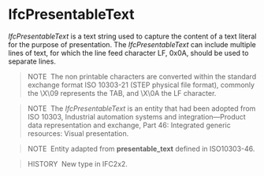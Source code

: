 IfcPresentableText
==================

_IfcPresentableText_ is a text string used to capture the content of a text literal for the purpose of presentation. The _IfcPresentableText_ can include multiple lines of text, for which the line feed character LF, 0x0A, should be used to separate lines.

> NOTE&nbsp; The non printable characters are converted within the standard exchange format ISO 10303-21 (STEP physical file format), commonly the \X\09 represents the TAB, and \X\0A the LF character.

> NOTE&nbsp; The _IfcPresentableText_ is an entity that had been adopted from ISO 10303, Industrial automation systems and integration&mdash;Product data representation and exchange, Part 46: Integrated generic resources: Visual presentation.

> NOTE&nbsp; Entity adapted from **presentable_text** defined in ISO10303-46.

> HISTORY&nbsp; New type in IFC2x2.
